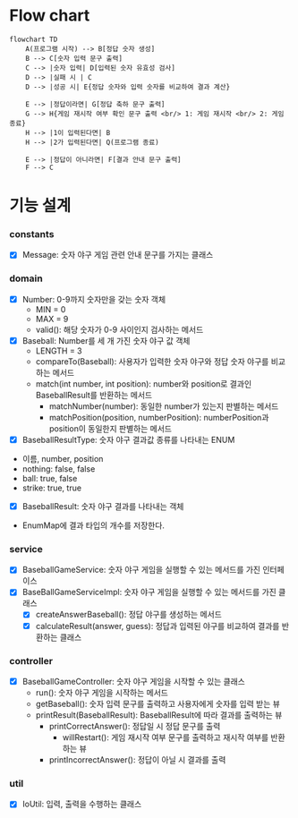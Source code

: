 # Flow chart

```mermaid
flowchart TD
    A(프로그램 시작) --> B[정답 숫자 생성]
    B --> C[숫자 입력 문구 출력]
    C --> |숫자 입력| D[입력된 숫자 유효성 검사]
    D --> |실패 시 | C
    D --> |성공 시| E{정답 숫자와 입력 숫자를 비교하여 결과 계산}
    
    E --> |정답이라면| G[정답 축하 문구 출력]
    G --> H{게임 재시작 여부 확인 문구 출력 <br/> 1: 게임 재시작 <br/> 2: 게임 종료}
    H --> |1이 입력된다면| B
    H --> |2가 입력된다면| Q(프로그램 종료)

    E --> |정답이 아니라면| F[결과 안내 문구 출력]
    F --> C
```

# 기능 설계

### constants

- [X] Message: 숫자 야구 게임 관련 안내 문구를 가지는 클래스

### domain

- [X] Number: 0-9까지 숫자만을 갖는 숫자 객체
    - MIN = 0
    - MAX = 9
    - valid(): 해당 숫자가 0-9 사이인지 검사하는 메서드
- [X] Baseball: Number를 세 개 가진 숫자 야구 값 객체
    - LENGTH = 3
    - compareTo(Baseball): 사용자가 입력한 숫자 야구와 정답 숫자 야구를 비교하는 메서드
    - match(int number, int position): number와 position로 결과인 BaseballResult를 반환하는 메서드
        - matchNumber(number): 동일한 number가 있는지 판별하는 메서드
        - matchPosition(position, numberPosition): numberPosition과 position이 동일한지 판별하는 메서드
- [X] BaseballResultType: 숫자 야구 결과값 종류를 나타내는 ENUM
- 이름, number, position
- nothing: false, false
- ball: true, false
- strike: true, true
- [X] BaseballResult: 숫자 야구 결과를 나타내는 객체
- EnumMap에 결과 타입의 개수를 저장한다.

### service

- [X] BaseballGameService: 숫자 야구 게임을 실행할 수 있는 메서드를 가진 인터페이스
- [X] BaseBallGameServiceImpl: 숫자 야구 게임을 실행할 수 있는 메서드를 가진 클래스
    - [X] createAnswerBaseball(): 정답 야구를 생성하는 메서드
    - [X] calculateResult(answer, guess): 정답과 입력된 야구를 비교하여 결과를 반환하는 클래스

### controller

- [X] BaseballGameController: 숫자 야구 게임을 시작할 수 있는 클래스
    - run(): 숫자 야구 게임을 시작하는 메서드
    - getBaseball(): 숫자 입력 문구를 출력하고 사용자에게 숫자를 입력 받는 뷰
    - printResult(BaseballResult): BaseballResult에 따라 결과를 출력하는 뷰
        - printCorrectAnswer(): 정답일 시 정답 문구를 출력
            - willRestart(): 게임 재시작 여부 문구를 출력하고 재시작 여부를 반환하는 뷰
        - printIncorrectAnswer(): 정답이 아닐 시 결과를 출력

### util

- [X] IoUtil: 입력, 출력을 수행하는 클래스